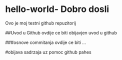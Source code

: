 # hello-world- Dobro dosli
Ovo je moj testni github repuzitorij

##Uvod u Github
ovdije ce biti obijavjen uvod u github

###osnove commitanja
ovdije ce biti ...

#obijava sadrzaja uz pomoc github pahes
